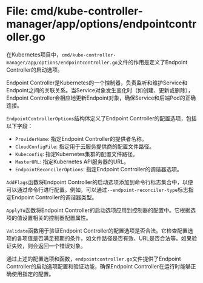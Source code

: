 # File: cmd/kube-controller-manager/app/options/endpointcontroller.go

在Kubernetes项目中，`cmd/kube-controller-manager/app/options/endpointcontroller.go`文件的作用是定义了Endpoint Controller的启动选项。

Endpoint Controller是Kubernetes的一个控制器，负责监听和维护Service和Endpoint之间的关联关系。当Service对象发生变化时（如创建、更新或删除），Endpoint Controller会相应地更新Endpoint对象，确保Service和后端Pod的正确连接。

`EndpointControllerOptions`结构体定义了Endpoint Controller的配置选项，包括以下字段：
- `ProviderName`: 指定Endpoint Controller的提供者名称。
- `CloudConfigFile`: 指定用于云服务提供商的配置文件路径。
- `Kubeconfig`: 指定Kubernetes集群的配置文件路径。
- `MasterURL`: 指定Kubernetes API服务器的URL。
- `EndpointReconcilerOptions`: 指定Endpoint Controller的调谐器选项。

`AddFlags`函数将Endpoint Controller的启动选项添加到命令行标志集合中，以便可以通过命令行进行配置。例如，可以通过`--endpoint-reconciler-type`标志指定Endpoint Controller的调谐器类型。

`ApplyTo`函数将Endpoint Controller的启动选项应用到控制器的配置中。它根据选项的值设置相关的控制器配置属性。

`Validate`函数用于验证Endpoint Controller的配置选项是否合法。它检查配置选项的各项值是否满足预期的条件，如文件路径是否有效、URL是否合法等。如果验证失败，则会返回一个错误对象。

通过上述的配置选项和函数，`endpointcontroller.go`文件提供了Endpoint Controller的启动选项配置和验证功能，确保Endpoint Controller在运行时能够正确使用指定的配置。

